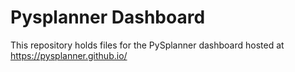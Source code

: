 # Pysplanner Dashboard
This repository holds files for the PySplanner dashboard hosted at https://pysplanner.github.io/